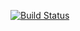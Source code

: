 [![Build Status](https://travis-ci.com/ju851zel/Rummy.svg?branch=master)](https://travis-ci.com/ju851zel/Rummy)
